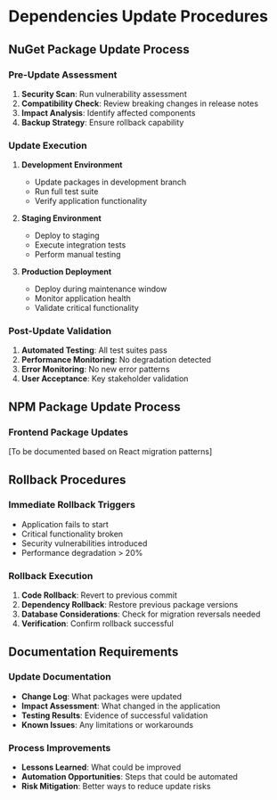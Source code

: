 # Dependencies Update Procedures

<!-- Last Updated: 2025-09-11 -->
<!-- Version: 1.0 -->
<!-- Owner: Dependencies Management Team -->
<!-- Status: Draft -->

## NuGet Package Update Process

### Pre-Update Assessment
1. **Security Scan**: Run vulnerability assessment
2. **Compatibility Check**: Review breaking changes in release notes
3. **Impact Analysis**: Identify affected components
4. **Backup Strategy**: Ensure rollback capability

### Update Execution
1. **Development Environment**
   - Update packages in development branch
   - Run full test suite
   - Verify application functionality

2. **Staging Environment**
   - Deploy to staging
   - Execute integration tests
   - Perform manual testing

3. **Production Deployment**
   - Deploy during maintenance window
   - Monitor application health
   - Validate critical functionality

### Post-Update Validation
1. **Automated Testing**: All test suites pass
2. **Performance Monitoring**: No degradation detected
3. **Error Monitoring**: No new error patterns
4. **User Acceptance**: Key stakeholder validation

## NPM Package Update Process

### Frontend Package Updates
[To be documented based on React migration patterns]

## Rollback Procedures

### Immediate Rollback Triggers
- Application fails to start
- Critical functionality broken
- Security vulnerabilities introduced
- Performance degradation > 20%

### Rollback Execution
1. **Code Rollback**: Revert to previous commit
2. **Dependency Rollback**: Restore previous package versions
3. **Database Considerations**: Check for migration reversals needed
4. **Verification**: Confirm rollback successful

## Documentation Requirements

### Update Documentation
- **Change Log**: What packages were updated
- **Impact Assessment**: What changed in the application
- **Testing Results**: Evidence of successful validation
- **Known Issues**: Any limitations or workarounds

### Process Improvements
- **Lessons Learned**: What could be improved
- **Automation Opportunities**: Steps that could be automated
- **Risk Mitigation**: Better ways to reduce update risks